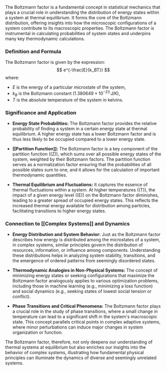 The Boltzmann factor is a fundamental concept in statistical mechanics that plays a crucial role in understanding the distribution of energy states within a system at thermal equilibrium. It forms the core of the Boltzmann distribution, offering insights into how the microscopic configurations of a system contribute to its macroscopic properties. The Boltzmann factor is instrumental in calculating probabilities of system states and underpins many key thermodynamic calculations.

### Definition and Formula

The Boltzmann factor is given by the expression:
$$ e^{-\frac{E}{k_BT}} $$
where:
- $E$ is the energy of a particular microstate of the system,
- $k_B$ is the Boltzmann constant ($1.380649 \times 10^{-23} \, \text{J/K}$),
- $T$ is the absolute temperature of the system in kelvins.

### Significance and Application

- **Energy State Probabilities:** The Boltzmann factor provides the relative probability of finding a system in a certain energy state at thermal equilibrium. A higher energy state has a lower Boltzmann factor and is thus less likely to be occupied compared to a lower energy state.

- **[[Partition Function]]:** The Boltzmann factor is a key component of the partition function (\(Z\)), which sums over all possible energy states of the system, weighted by their Boltzmann factors. The partition function serves as a normalization factor ensuring that the probabilities of all possible states sum to one, and it allows for the calculation of important thermodynamic quantities.

- **Thermal Equilibrium and Fluctuations:** It captures the essence of thermal fluctuations within a system. At higher temperatures (\(T\)), the impact of a given energy level (\(E\)) on the Boltzmann factor diminishes, leading to a greater spread of occupied energy states. This reflects the increased thermal energy available for distribution among particles, facilitating transitions to higher energy states.

### Connection to [[Complex Systems]] and Dynamics

- **Energy Distribution and System Behavior:** Just as the Boltzmann factor describes how energy is distributed among the microstates of a system, in complex systems, similar principles govern the distribution of resources, information, or influence among components. Understanding these distributions helps in analyzing system stability, transitions, and the emergence of ordered patterns from seemingly disordered states.

- **Thermodynamic Analogies in Non-Physical Systems:** The concept of minimizing energy states or seeking configurations that maximize the Boltzmann factor analogously applies to various optimization problems, including those in machine learning (e.g., minimizing a loss function) and social dynamics (e.g., seeking states of lowest social tension or conflict).

- **Phase Transitions and Critical Phenomena:** The Boltzmann factor plays a crucial role in the study of phase transitions, where a small change in temperature can lead to a significant shift in the system's macroscopic state. This concept parallels critical points in complex adaptive systems, where minor perturbations can induce major changes in system organization or function.

The Boltzmann factor, therefore, not only deepens our understanding of thermal systems at equilibrium but also enriches our insights into the behavior of complex systems, illustrating how fundamental physical principles can illuminate the dynamics of diverse and seemingly unrelated systems.